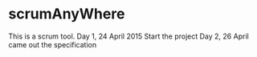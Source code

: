 # scrumAnyWhere
This is a scrum tool.
Day 1, 24 April 2015
	Start the project
Day 2, 26 April came out the specification
